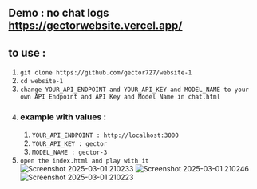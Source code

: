 ## Demo : no chat logs https://gectorwebsite.vercel.app/

## to use : 
1. ```git clone https://github.com/gector727/website-1```
2. ```cd website-1```
3. ```change YOUR_API_ENDPOINT and YOUR_API_KEY and MODEL_NAME to your own API Endpoint and API Key and Model Name in chat.html```
4. ### example with values :
   1. ```YOUR_API_ENDPOINT : http://localhost:3000```
   2. ```YOUR_API_KEY : gector```
   3. ```MODEL_NAME : gector-3```  
5. ```open the index.html and play with it```
![Screenshot 2025-03-01 210233](https://github.com/user-attachments/assets/329786a3-caab-4b7d-b18d-c0bccb60dd50)
![Screenshot 2025-03-01 210246](https://github.com/user-attachments/assets/e657ce11-1e50-4d77-b660-4913d1d96de1)
![Screenshot 2025-03-01 210223](https://github.com/user-attachments/assets/c9473d83-b00c-4875-98d4-6c237f1f0eef)


